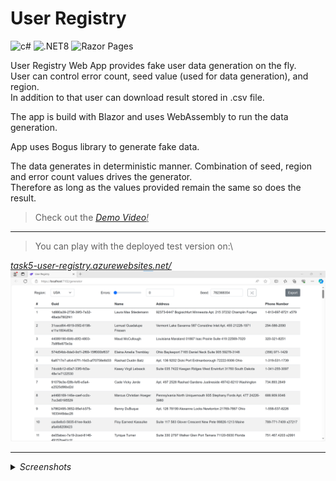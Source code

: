 # User Registry

<img src="https://img.shields.io/badge/C%23-239120?style=for-the-badge&logo=c-sharp&logoColor=white" alt="c#" height="28px"> <img src="https://img.shields.io/badge/.NET8-5C2D91?style=for-the-badge&logo=.net&logoColor=white" alt=".NET8" height="28px"> <img src="https://img.shields.io/badge/Blazor-8a70da?style=for-the-badge&logo=c-sharp&logoColor=white&" alt="Razor Pages" height="28px">

User Registry Web App provides fake user data generation on the fly.\
User can control error count, seed value (used for data generation), and region.\
In addition to that user can download result stored in .csv file. 

The app is build with Blazor and uses WebAssembly to run the data generation.

App uses Bogus library to generate fake data.

The data generates in deterministic manner. Combination of seed, region and error count values drives the generator.\
Therefore as long as the values provided remain the same so does the result.


>Check out the <a href=""><u><i>Demo Video</a>!</i></u>

---

>You can play with the deployed test version on:\
<a href="https://task5-user-registry.azurewebsites.net">
<u><i>task5-user-registry.azurewebsites.net/</i></u>
</a>

<img src="img/user-registry.png" alt="main-page" width="540">

---

<details>
  <summary><i>Screenshots</i></summary>

<img src="img/csv-export.png" alt="csv-export" width="540">

---

<img src="img/large-data.png" alt="large-data" width="540">

</details>
